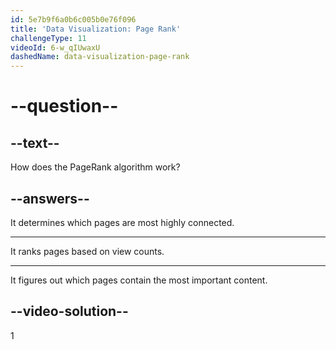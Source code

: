 ```yaml
---
id: 5e7b9f6a0b6c005b0e76f096
title: 'Data Visualization: Page Rank'
challengeType: 11
videoId: 6-w_qIUwaxU
dashedName: data-visualization-page-rank
---
```


# --question--

## --text--

How does the PageRank algorithm work?

## --answers--

It determines which pages are most highly connected.

---

It ranks pages based on view counts.

---

It figures out which pages contain the most important content.

## --video-solution--

1
